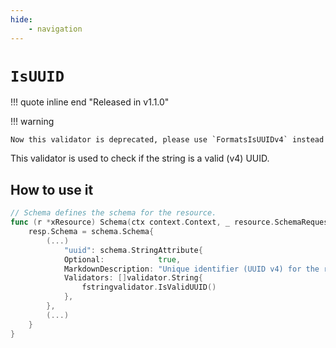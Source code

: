 ```yaml
---
hide:
    - navigation
---
```

# `IsUUID`

!!! quote inline end "Released in v1.1.0"

!!! warning

    Now this validator is deprecated, please use `FormatsIsUUIDv4` instead

This validator is used to check if the string is a valid (v4) UUID.

## How to use it

```go
// Schema defines the schema for the resource.
func (r *xResource) Schema(ctx context.Context, _ resource.SchemaRequest, resp *resource.SchemaResponse) {
    resp.Schema = schema.Schema{
        (...)
            "uuid": schema.StringAttribute{  
            Optional:            true,  
            MarkdownDescription: "Unique identifier (UUID v4) for the resource.",  
            Validators: []validator.String{
                fstringvalidator.IsValidUUID()
            },
        },
        (...)
    }
}
```
